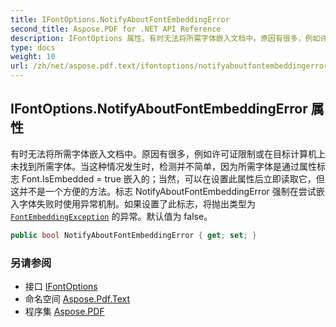 ```yaml
---
title: IFontOptions.NotifyAboutFontEmbeddingError
second_title: Aspose.PDF for .NET API Reference
description: IFontOptions 属性。有时无法将所需字体嵌入文档中。原因有很多，例如许可证限制或在目标计算机上未找到所需字体。当这种情况发生时，检测并不简单，因为所需字体是通过属性标志 Font.IsEmbedded = true 嵌入的；当然，可以在设置此属性后立即读取它，但这并不是一个方便的方法。标志 NotifyAboutFontEmbeddingError 强制在尝试嵌入字体失败时使用异常机制。如果设置了此标志，将抛出类型为 [`FontEmbeddingException`](../../../aspose.pdf/fontembeddingexception/) 的异常。默认值为 false。
type: docs
weight: 10
url: /zh/net/aspose.pdf.text/ifontoptions/notifyaboutfontembeddingerror/
---
```

## IFontOptions.NotifyAboutFontEmbeddingError 属性

有时无法将所需字体嵌入文档中。原因有很多，例如许可证限制或在目标计算机上未找到所需字体。当这种情况发生时，检测并不简单，因为所需字体是通过属性标志 Font.IsEmbedded = true 嵌入的；当然，可以在设置此属性后立即读取它，但这并不是一个方便的方法。标志 NotifyAboutFontEmbeddingError 强制在尝试嵌入字体失败时使用异常机制。如果设置了此标志，将抛出类型为 [`FontEmbeddingException`](../../../aspose.pdf/fontembeddingexception/) 的异常。默认值为 false。

```csharp
public bool NotifyAboutFontEmbeddingError { get; set; }
```

### 另请参阅

* 接口 [IFontOptions](../)
* 命名空间 [Aspose.Pdf.Text](../../../aspose.pdf.text/)
* 程序集 [Aspose.PDF](../../../)